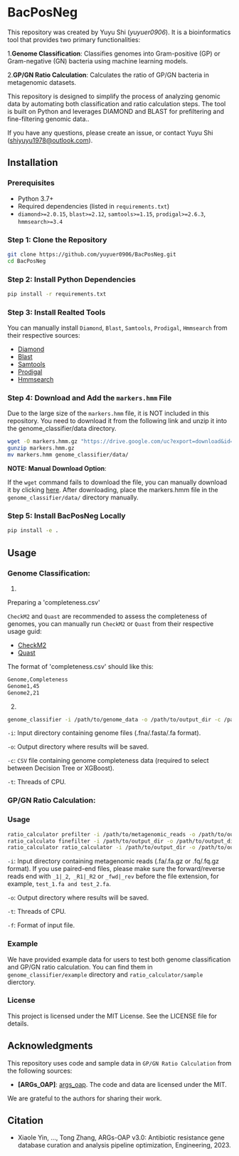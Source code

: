 # BacPosNeg

This repository was created by Yuyu Shi (_yuyuer0906_). It is a bioinformatics tool that provides two primary functionalities:

1.**Genome Classification**: Classifies genomes into Gram-positive (GP) or Gram-negative (GN) bacteria using machine learning models.

2.**GP/GN Ratio Calculation**: Calculates the ratio of GP/GN bacteria in metagenomic datasets.

This repository is designed to simplify the process of analyzing genomic data by automating both classification and ratio calculation steps. The tool is built on Python and leverages DIAMOND and BLAST for prefiltering and fine-filtering genomic data.. 

If you have any questions, please create an issue, or contact Yuyu Shi ([shiyuyu1978@outlook.com](shiyuyu1978@outlook.com)).

## Installation

### Prerequisites

- Python 3.7+
- Required dependencies (listed in `requirements.txt`)
- `diamond>=2.0.15`, `blast>=2.12`, `samtools>=1.15`, `prodigal>=2.6.3`, `hmmsearch>=3.4`

### Step 1: Clone the Repository

```bash
git clone https://github.com/yuyuer0906/BacPosNeg.git
cd BacPosNeg
```

### Step 2: Install Python Dependencies

```bash
pip install -r requirements.txt
```

### Step 3: Install Realted Tools

You can manually install `Diamond`, `Blast`, `Samtools`, `Prodigal`, `Hmmsearch` from their respective sources:

- [Diamond](https://github.com/bbuchfink/diamond)
- [Blast](https://blast.ncbi.nlm.nih.gov/Blast.cgi?PAGE_TYPE=BlastDocs&DOC_TYPE=Download)
- [Samtools](https://github.com/samtools/samtools)
- [Prodigal](https://github.com/hyattpd/Prodigal)
- [Hmmsearch](https://github.com/EddyRivasLab/hmmer)

### Step 4: Download and Add the `markers.hmm` File

Due to the large size of the `markers.hmm` file, it is NOT included in this repository. You need to download it from the following link and unzip it into the genome_classifier/data directory.

```bash
wget -O markers.hmm.gz "https://drive.google.com/uc?export=download&id=1bCihiTMvaKkwNx6lUzpvtfmxAwVn__ja"
gunzip markers.hmm.gz
mv markers.hmm genome_classifier/data/
```

**NOTE: Manual Download Option**: 

If the `wget` command fails to download the file, you can manually download it by clicking [here](https://drive.google.com/uc?export=download&id=1bCihiTMvaKkwNx6lUzpvtfmxAwVn__ja). After downloading, place the markers.hmm file in the `genome_classifier/data/` directory manually.
 
### Step 5: Install BacPosNeg Locally

```bash
pip install -e .
```

## Usage

### Genome Classification: 

1.
Preparing a 'completeness.csv'

`CheckM2` and `Quast` are recommended to assess the completeness of genomes, you can manually run `CheckM2` or `Quast` from their respective usage guid:

- [CheckM2](https://github.com/chklovski/CheckM2)
- [Quast](https://github.com/ablab/quast)

The format of 'completeness.csv' should like this:

```bash
Genome,Completeness
Genome1,45
Genome2,21
```

2.
```bash
genome_classifier -i /path/to/genome_data -o /path/to/output_dir -c /path/to/completeness_file.csv -t 180
```

`-i`: Input directory containing genome files (.fna/.fasta/.fa format).

`-o`: Output directory where results will be saved.

`-c`: `CSV` file containing genome completeness data (required to select between Decision Tree or XGBoost).

`-t`: Threads of CPU.

### GP/GN Ratio Calculation:

### Usage 

```bash
ratio_calculator prefilter -i /path/to/metagenomic_reads -o /path/to/output_dir -f fa/fq -t 180
ratio_calculato finefilter -i /path/to/output_dir -o /path/to/output_dir -t 180
ratio_calculator ratio_calculator -i /path/to/output_dir -o /path/to/output_dir/ratio
```

`-i`: Input directory containing metagenomic reads (.fa/.fa.gz or .fq/.fq.gz format). If you use paired-end files, please make sure the forward/reverse reads end with `_1|_2`,` _R1|_R2` or `_fwd|_rev` before the file extension, for example, `test_1.fa and test_2.fa`.

`-o`: Output directory where results will be saved.

`-t`: Threads of CPU.

`-f`: Format of input file.

### Example

We have provided example data for users to test both genome classification and GP/GN ratio calculation. You can find them in `genome_classifier/example` directory and `ratio_calculator/sample` dierctory.

### License

This project is licensed under the MIT License. See the LICENSE file for details.

## Acknowledgments

This repository uses code and sample data in `GP/GN Ratio Calculation` from the following sources:

- **[ARGs_OAP]**: [args_oap](https://github.com/xinehc/ARGs_OAP). The code and data are licensed under the MIT.

We are grateful to the authors for sharing their work.

## Citation

- Xiaole Yin, ..., Tong Zhang, ARGs-OAP v3.0: Antibiotic resistance gene database curation and analysis pipeline optimization, Engineering, 2023.




